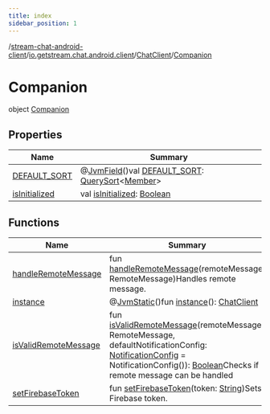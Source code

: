 ```yaml
---
title: index
sidebar_position: 1
---
```

/[stream-chat-android-client](../../../index.md)/[io.getstream.chat.android.client](../../index.md)/[ChatClient](../index.md)/[Companion](index.md)  
  
  
  
# Companion  
object [Companion](index.md)  
  
## Properties  
  
|  Name |  Summary | 
|---|---|
| <a name="io.getstream.chat.android.client/ChatClient.Companion/DEFAULT_SORT/#/PointingToDeclaration/"></a>[DEFAULT_SORT](DEFAULT_SORT.md)| <a name="io.getstream.chat.android.client/ChatClient.Companion/DEFAULT_SORT/#/PointingToDeclaration/"></a>@[JvmField](https://kotlinlang.org/api/latest/jvm/stdlib/kotlin.jvm/-jvm-field/index.html)()val [DEFAULT_SORT](DEFAULT_SORT.md): [QuerySort](../../../io.getstream.chat.android.client.api.models/QuerySort/index.md)&lt;[Member](../../../io.getstream.chat.android.client.models/Member/index.md)&gt;|
| <a name="io.getstream.chat.android.client/ChatClient.Companion/isInitialized/#/PointingToDeclaration/"></a>[isInitialized](isInitialized.md)| <a name="io.getstream.chat.android.client/ChatClient.Companion/isInitialized/#/PointingToDeclaration/"></a>val [isInitialized](isInitialized.md): [Boolean](https://kotlinlang.org/api/latest/jvm/stdlib/kotlin/-boolean/index.html)|
  
  
## Functions  
  
|  Name |  Summary | 
|---|---|
| <a name="io.getstream.chat.android.client/ChatClient.Companion/handleRemoteMessage/#com.google.firebase.messaging.RemoteMessage/PointingToDeclaration/"></a>[handleRemoteMessage](handleRemoteMessage.md)| <a name="io.getstream.chat.android.client/ChatClient.Companion/handleRemoteMessage/#com.google.firebase.messaging.RemoteMessage/PointingToDeclaration/"></a>fun [handleRemoteMessage](handleRemoteMessage.md)(remoteMessage: RemoteMessage)Handles remote message.|
| <a name="io.getstream.chat.android.client/ChatClient.Companion/instance/#/PointingToDeclaration/"></a>[instance](instance.md)| <a name="io.getstream.chat.android.client/ChatClient.Companion/instance/#/PointingToDeclaration/"></a>@[JvmStatic](https://kotlinlang.org/api/latest/jvm/stdlib/kotlin.jvm/-jvm-static/index.html)()fun [instance](instance.md)(): [ChatClient](../index.md)|
| <a name="io.getstream.chat.android.client/ChatClient.Companion/isValidRemoteMessage/#com.google.firebase.messaging.RemoteMessage#io.getstream.chat.android.client.notifications.handler.NotificationConfig/PointingToDeclaration/"></a>[isValidRemoteMessage](isValidRemoteMessage.md)| <a name="io.getstream.chat.android.client/ChatClient.Companion/isValidRemoteMessage/#com.google.firebase.messaging.RemoteMessage#io.getstream.chat.android.client.notifications.handler.NotificationConfig/PointingToDeclaration/"></a>fun [isValidRemoteMessage](isValidRemoteMessage.md)(remoteMessage: RemoteMessage, defaultNotificationConfig: [NotificationConfig](../../../io.getstream.chat.android.client.notifications.handler/NotificationConfig/index.md) = NotificationConfig()): [Boolean](https://kotlinlang.org/api/latest/jvm/stdlib/kotlin/-boolean/index.html)Checks if remote message can be handled|
| <a name="io.getstream.chat.android.client/ChatClient.Companion/setFirebaseToken/#kotlin.String/PointingToDeclaration/"></a>[setFirebaseToken](setFirebaseToken.md)| <a name="io.getstream.chat.android.client/ChatClient.Companion/setFirebaseToken/#kotlin.String/PointingToDeclaration/"></a>fun [setFirebaseToken](setFirebaseToken.md)(token: [String](https://kotlinlang.org/api/latest/jvm/stdlib/kotlin/-string/index.html))Sets Firebase token.|

